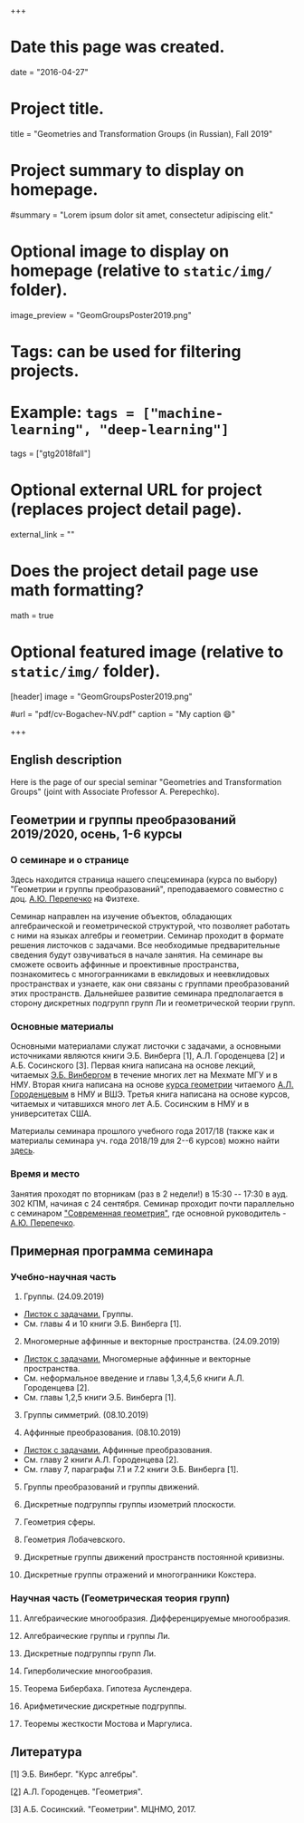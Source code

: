 +++
# Date this page was created.
date = "2016-04-27"

# Project title.
title = "Geometries and Transformation Groups (in Russian), Fall 2019"

# Project summary to display on homepage.
#summary = "Lorem ipsum dolor sit amet, consectetur adipiscing elit."

# Optional image to display on homepage (relative to `static/img/` folder).
image_preview = "GeomGroupsPoster2019.png"

# Tags: can be used for filtering projects.
# Example: `tags = ["machine-learning", "deep-learning"]`
tags = ["gtg2018fall"]

# Optional external URL for project (replaces project detail page).
external_link = ""

# Does the project detail page use math formatting?
math = true

# Optional featured image (relative to `static/img/` folder).
[header] 
image = "GeomGroupsPoster2019.png"

#url = "pdf/cv-Bogachev-NV.pdf"
caption = "My caption :smile:"

+++



## English description

Here is the page of our special seminar "Geometries and Transformation Groups" (joint with
Associate Professor A. Perepechko).




## Геометрии и группы преобразований 2019/2020, осень, 1-6 курсы

### О семинаре и о странице

Здесь находится страница нашего спецсеминара (курса по выбору) "Геометрии и группы преобразований", преподаваемого совместно с доц. [А.Ю. Перепечко](http://a.perep.ru/) на Физтехе. 

Семинар направлен на изучение объектов, обладающих алгебраической и геометрической структурой, что позволяет работать с ними на языках алгебры и геометрии. Семинар проходит в формате решения листочков с задачами. Все необходимые предварительные сведения будут озвучиваться в начале занятия. На семинаре вы сможете освоить аффинные и проективные пространства, познакомитесь с многогранниками в евклидовых и неевклидовых пространствах и узнаете, как они связаны с группами преобразований этих пространств. Дальнейшее развитие семинара предполагается в сторону дискретных подгрупп групп Ли и геометрической теории групп.


### Основные материалы 

Основными материалами служат листочки с задачами, а основными источниками являются книги
Э.Б. Винберга [1], А.Л. Городенцева [2] и А.Б. Сосинского [3]. Первая книга написана на основе лекций, читаемых 
[Э.Б. Винбергом](https://ru.wikipedia.org/wiki/Винберг,_Эрнест_Борисович)
в течение многих лет на Мехмате МГУ и в НМУ. Вторая книга написана на основе 
[курса геометрии](http://gorod.bogomolov-lab.ru/ps/stud/geom_ru/1617/list.html) читаемого [А.Л. Городенцевым](http://gorod.bogomolov-lab.ru/index_rus.html) в НМУ и ВШЭ. Третья книга написана на основе курсов, читаемых и читавшихся много лет А.Б. Сосинским в НМУ и в университетах США. 

Материалы семинара прошлого учебного года 2017/18 (также как и материалы семинара 
уч. года 2018/19 для 2--6 курсов) можно найти [здесь](http://a.perep.ru/mipt/geometry/).

### Время и место

Занятия проходят по вторникам (раз в 2 недели!) в 15:30 -- 17:30 в ауд. 302 КПМ, начиная с 24 сентября. Семинар проходит почти параллельно с семинаром ["Современная геометрия"](http://a.perep.ru/mipt/geometry/), где основной руководитель - [А.Ю. Перепечко](http://a.perep.ru/).


## Примерная программа семинара

### Учебно-научная часть

1. Группы. (24.09.2019)

  - [Листок с задачами.](Groups.pdf) Группы.
  - См. главы 4 и 10 книги Э.Б. Винберга [1].

2. Многомерные аффинные и векторные пространства. (24.09.2019)
  - [Листок с задачами.](Vector&AffineSpaces.pdf) Многомерные аффинные и векторные пространства.
  - См. неформальное введение и главы 1,3,4,5,6 книги А.Л. Городенцева [2].
  - См. главы 1,2,5 книги Э.Б. Винберга [1].


3. Группы симметрий. (08.10.2019)

4. Аффинные преобразования. (08.10.2019)
  - [Листок с задачами.](gtg2018fall1-sem2.pdf) Аффинные преобразования.
  - См. главу 2 книги А.Л. Городенцева [2].
  - См. главу 7, параграфы 7.1 и 7.2 книги Э.Б. Винберга [1].

5. Группы преобразований и группы движений.

6. Дискретные подгруппы группы изометрий плоскости.

7. Геометрия сферы.

8. Геометрия Лобачевского.

9. Дискретные группы движений пространств постоянной кривизны.

10. Дискретные группы отражений и многогранники Кокстера.

### Научная часть (Геометрическая теория групп)

11. Алгебраические многообразия. Дифференцируемые многообразия.

12. Алгебраические группы и группы Ли.

13. Дискретные подгруппы групп Ли.

14. Гиперболические многообразия.

15. Теорема Бибербаха. Гипотеза Ауслендера.

16. Арифметические дискретные подгруппы.

17. Теоремы жесткости Мостова и Маргулиса.





## Литература

[1] Э.Б. Винберг. "Курс алгебры".

[[2]](http://gorod.bogomolov-lab.ru/ps/stud/geom_ru/1617/lec_total.pdf) А.Л. Городенцев. "Геометрия".

[3] А.Б. Сосинский. "Геометрии". МЦНМО, 2017.


